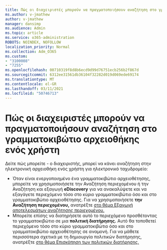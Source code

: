 ```yaml
---
title: Πώς οι διαχειριστές μπορούν να πραγματοποιήσουν αναζήτηση στο γραμματοκιβώτιο αρχειοθήκης ενός χρήστη
ms.author: v-jmathew
author: v-jmathew
manager: dansimp
ms.audience: Admin
ms.topic: article
ms.service: o365-administration
ROBOTS: NOINDEX, NOFOLLOW
localization_priority: Normal
ms.collection: Adm_O365
ms.custom:
- "3100008"
- "7255"
ms.openlocfilehash: 00710319f8d8b6ecd9d99d76751ecb256b2f867d
ms.sourcegitcommit: 6312ee31561db36104f32282d019d069ede69174
ms.translationtype: MT
ms.contentlocale: el-GR
ms.lasthandoff: 03/11/2021
ms.locfileid: "50746713"
---
```

# <a name="how-admins-can-search-a-users-archive-mailbox"></a>Πώς οι διαχειριστές μπορούν να πραγματοποιήσουν αναζήτηση στο γραμματοκιβώτιο αρχειοθήκης ενός χρήστη

Δείτε πώς μπορείτε - ο διαχειριστής, μπορεί να κάνει αναζήτηση στην ηλεκτρονική αρχειοθήκη ενός χρήστη για ηλεκτρονικό ταχυδρομείο:

* Όταν είναι ενεργοποιημένο ένα γραμματοκιβώτιο  αρχειοθέτησης, μπορείτε να χρησιμοποιήσετε την Αναζήτηση περιεχομένου ή την Αναζήτηση και εξαγωγή **eDiscovery** για να ανακαλύψετε και να εξαγάγετε περιεχόμενο τόσο στο κύριο γραμματοκιβώτιο όσο και στο γραμματοκιβώτιο αρχειοθέτησης. Για να χρησιμοποιήσετε **την Αναζήτηση περιεχομένου,** ανατρέξτε [στο θέμα Εξαγωγή αποτελεσμάτων αναζήτησης περιεχομένου.](https://docs.microsoft.com/office365/securitycompliance/export-search-results)
* Μπορείτε επίσης να διατηρήσετε αυτό το περιεχόμενο προσθέτοντας το γραμματοκιβώτιο σε μια **πολιτική διατήρησης.** Αυτό θα τοποθετεί περιεχόμενο τόσο στο κύριο γραμματοκιβώτιο όσο και στο γραμματοκιβώτιο αρχειοθέτησης σε αναμονή. Για να μάθετε περισσότερα σχετικά με τη δημιουργία πολιτικών διατήρησης, ανατρέξτε [στο θέμα Επισκόπηση των πολιτικών διατήρησης.](https://docs.microsoft.com/office365/securitycompliance/retention-policies)
